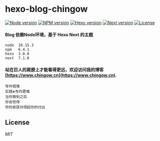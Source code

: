 # hexo-blog-chingow

  [![Node version](https://img.shields.io/badge/node-10.15.3-blue.svg)]()  [![NPM version](https://img.shields.io/badge/npm%20package-6.4.1-brightgreen.svg)]()  [![Hexo version](https://img.shields.io/badge/hexo-3.8.0-blue.svg)](http://hexo.io)  [![Next version](https://img.shields.io/badge/Next-7.1.0-brightgreen.svg)]()  [![License](https://img.shields.io/npm/l/1.svg)]() 

#### Blog 依赖Node环境，基于 Hexo Next 的主题
``` 
node  10.15.3 
npm   6.4.1 
hexo  3.8.0
next  7.1.0 
```
#### 站在巨人的肩膀上才能看得更远，欢迎访问我的博客 [https://www.chingow.cn](https://www.chingow.cn).
```
写作很难
实践➕️写作更难
当你做到之后
你会觉得
你的收获对得起你的付出
```

## License
MIT	
